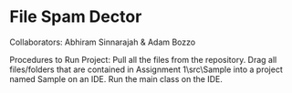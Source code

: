 # File Spam Dector

Collaborators: Abhiram Sinnarajah & Adam Bozzo

Procedures to Run Project:
Pull all the files from the repository.
Drag all files/folders that are contained in Assignment 1\src\Sample into a
project named Sample on an IDE. Run the main class on the IDE.
